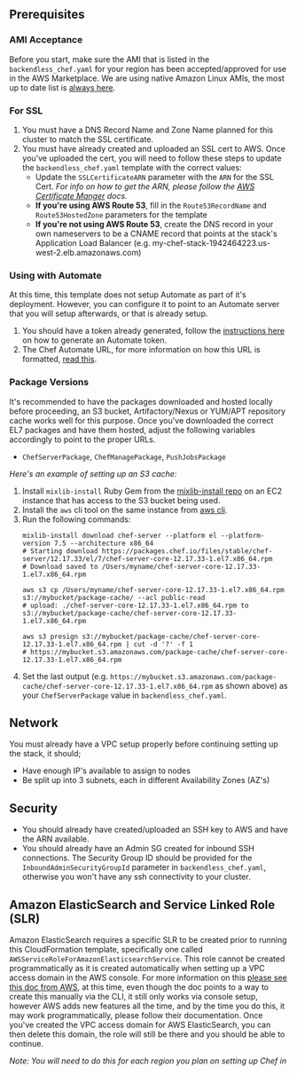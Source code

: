 ## Prerequisites

### AMI Acceptance

Before you start, make sure the AMI that is listed in the `backendless_chef.yaml` for your region has been accepted/approved for use in the AWS Marketplace. We are using native Amazon Linux AMIs, the most up to date list is [always here](https://aws.amazon.com/amazon-linux-ami/).

### For SSL
1. You must have a DNS Record Name and Zone Name planned for this cluster to match the SSL certificate.
1. You must have already created and uploaded an SSL cert to AWS. Once you've uploaded the cert, you will need to follow these steps to update the `backendless_chef.yaml` template with the correct values:
   * Update the `SSLCertificateARN` parameter with the `ARN` for the SSL Cert. _For info on how to get the ARN, please follow the [AWS Certificate Manger](https://aws.amazon.com/certificate-manager/) docs._
   * **If you're using AWS Route 53**, fill in the `Route53RecordName` and `Route53HostedZone` parameters for the template
   * **If you're not using AWS Route 53**, create the DNS record in your own nameservers to be a CNAME record that points at the stack's Application Load Balancer (e.g. my-chef-stack-1942464223.us-west-2.elb.amazonaws.com)

### Using with Automate

At this time, this template does not setup Automate as part of it's deployment. However, you can configure it to point to an Automate server that you will setup afterwards, or that is already setup.
1. You should have a token already generated, follow the [instructions here](https://docs.chef.io/data_collection.html#step-1-configure-a-data-collector-token-in-chef-automate) on how to generate an Automate token.
1. The Chef Automate URL, for more information on how this URL is formatted, [read this](https://automate.chef.io/docs/data-collection/).

### Package Versions

It's recommended to have the packages downloaded and hosted locally before proceeding, an S3 bucket, Artifactory/Nexus or YUM/APT repository cache works well for this purpose. Once you've downloaded the correct EL7 packages and have them hosted, adjust the following variables accordingly to point to the proper URLs.

* `ChefServerPackage`, `ChefManagePackage`, `PushJobsPackage`

_Here's an example of setting up an S3 cache:_

1. Install `mixlib-install` Ruby Gem from the [mixlib-install repo](https://github.com/chef/mixlib-install) on an EC2 instance that has access to the S3 bucket being used.
1. Install the `aws` cli tool on the same instance from [aws cli](https://aws.amazon.com/cli/).
1. Run the following commands:
    ```
    mixlib-install download chef-server --platform el --platform-version 7.5 --architecture x86_64
    # Starting download https://packages.chef.io/files/stable/chef-server/12.17.33/el/7/chef-server-core-12.17.33-1.el7.x86_64.rpm
    # Download saved to /Users/myname/chef-server-core-12.17.33-1.el7.x86_64.rpm

    aws s3 cp /Users/myname/chef-server-core-12.17.33-1.el7.x86_64.rpm s3://mybucket/package-cache/ --acl public-read
    # upload: ./chef-server-core-12.17.33-1.el7.x86_64.rpm to s3://mybucket/package-cache/chef-server-core-12.17.33-1.el7.x86_64.rpm

    aws s3 presign s3://mybucket/package-cache/chef-server-core-12.17.33-1.el7.x86_64.rpm | cut -d '?' -f 1
    # https://mybucket.s3.amazonaws.com/package-cache/chef-server-core-12.17.33-1.el7.x86_64.rpm
    ```
1. Set the last output (e.g. `https://mybucket.s3.amazonaws.com/package-cache/chef-server-core-12.17.33-1.el7.x86_64.rpm` as shown above) as your `ChefServerPackage` value in `backendless_chef.yaml`.
    

## Network

You must already have a VPC setup properly before continuing setting up the stack, it should;

* Have enough IP's available to assign to nodes
* Be split up into 3 subnets, each in different Availability Zones (AZ's)

## Security

* You should already have created/uploaded an SSH key to AWS and have the ARN available.
* You should already have an Admin SG created for inbound SSH connections. The Security Group ID should be provided for the `InboundAdminSecurityGroupId` parameter in `backendless_chef.yaml`, otherwise you won't have any ssh connectivity to your cluster.

## Amazon ElasticSearch and Service Linked Role (SLR)

Amazon ElasticSearch requires a specific SLR to be created prior to running this CloudFormation template, specifically one called `AWSServiceRoleForAmazonElasticsearchService`. This role cannot be created programmatically as it is created automatically when setting up a VPC access domain in the AWS console. For more information on this [please see this doc from AWS](https://docs.aws.amazon.com/elasticsearch-service/latest/developerguide/slr-es.html), at this time, even though the doc points to a way to create this manually via the CLI, it still only works via console setup, however AWS adds new features all the time, and by the time you do this, it may work programmatically, please follow their documentation. Once you've created the VPC access domain for AWS ElasticSearch, you can then delete this domain, the role will still be there and you should be able to continue.

_Note: You will need to do this for each region you plan on setting up Chef in_
